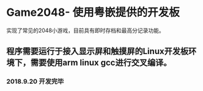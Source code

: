 # Game2048- 使用粤嵌提供的开发板
实现了常见的2048小游戏，目前具有即时存档和最高分记录功能。

## 程序需要运行于接入显示屏和触摸屏的Linux开发板环境下，需要使用arm linux gcc进行交叉编译。

### 2018.9.20 开发完毕
